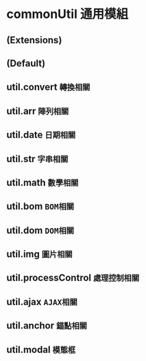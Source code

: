 # commonUtil 通用模組

## (Extensions)

## (Default)

## util.convert `轉換相關`

## util.arr `陣列相關`

## util.date `日期相關`

## util.str `字串相關`

## util.math `數學相關`

## util.bom `BOM相關`

## util.dom `DOM相關`

## util.img `圖片相關`

## util.processControl `處理控制相關`

## util.ajax `AJAX相關`

## util.anchor `錨點相關`

## util.modal `模態框`
